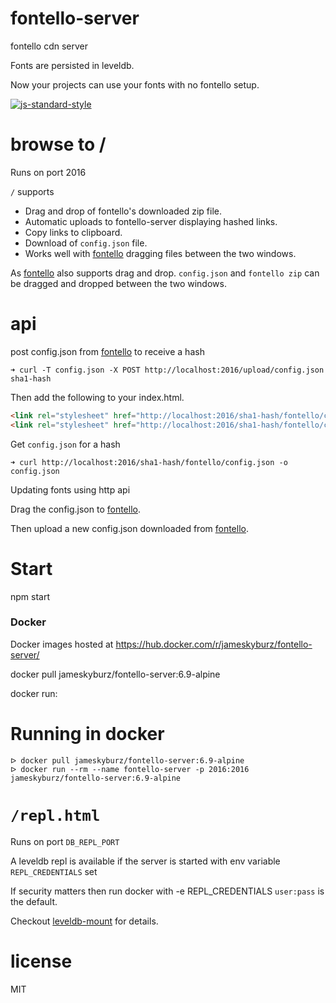 # fontello-server

fontello cdn server

Fonts are persisted in leveldb.

Now your projects can use your fonts with no fontello setup.

[![js-standard-style](https://cdn.rawgit.com/feross/standard/master/badge.svg)](https://github.com/feross/standard)

# browse to /

Runs on port 2016

`/` supports
* Drag and drop of fontello's downloaded zip file.
* Automatic uploads to fontello-server displaying hashed links.
* Copy links to clipboard.
* Download of `config.json` file.
* Works well with [fontello] dragging files between the two windows.

As [fontello] also supports drag and drop. `config.json` and `fontello zip` can be dragged and dropped between the two windows.

# api

post config.json from [fontello] to receive a hash

```
➜ curl -T config.json -X POST http://localhost:2016/upload/config.json
sha1-hash
```

Then add the following to your index.html.

```html
<link rel="stylesheet" href="http://localhost:2016/sha1-hash/fontello/css/fontello.css" charset="utf-8">
<link rel="stylesheet" href="http://localhost:2016/sha1-hash/fontello/css/animation.css" charset="utf-8">
```

Get `config.json` for a hash

```
➜ curl http://localhost:2016/sha1-hash/fontello/config.json -o config.json
```

Updating fonts using http api

Drag the config.json to [fontello].

Then upload a new config.json downloaded from [fontello].

# Start
npm start

### Docker

Docker images hosted at https://hub.docker.com/r/jameskyburz/fontello-server/

docker pull jameskyburz/fontello-server:6.9-alpine

docker run:

# Running in docker

```
ᐅ docker pull jameskyburz/fontello-server:6.9-alpine
ᐅ docker run --rm --name fontello-server -p 2016:2016 jameskyburz/fontello-server:6.9-alpine
```

# `/repl.html`

Runs on port `DB_REPL_PORT`

A leveldb repl is available if the server is started with env variable `REPL_CREDENTIALS` set

If security matters then run docker with -e REPL_CREDENTIALS `user:pass`
is the default.

Checkout [leveldb-mount] for details.

# license

MIT

[fontello]:http://fontello.com/
[leveldb-mount]:http://npm.im/leveldb-mount
